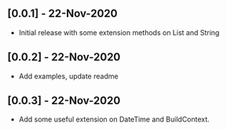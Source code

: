 ## [0.0.1] - 22-Nov-2020

- Initial release with some extension methods on List and String

## [0.0.2] - 22-Nov-2020

- Add examples, update readme

## [0.0.3] - 22-Nov-2020

- Add some useful extension on DateTime and BuildContext.
